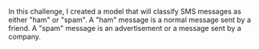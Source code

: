 In this challenge, I created a model that will classify SMS messages as either "ham" or "spam". A "ham" message is a normal message sent by a friend. A "spam" message is an advertisement or a message sent by a company.
